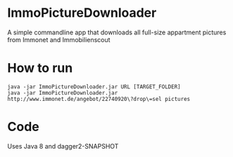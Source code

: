 # ImmoPictureDownloader

  A simple commandline app that downloads all full-size appartment pictures from Immonet and Immobilienscout

# How to run

    java -jar ImmoPictureDownloader.jar URL [TARGET_FOLDER]
    java -jar ImmoPictureDownloader.jar http://www.immonet.de/angebot/22740920\?drop\=sel pictures

# Code

  Uses Java 8 and dagger2-SNAPSHOT

